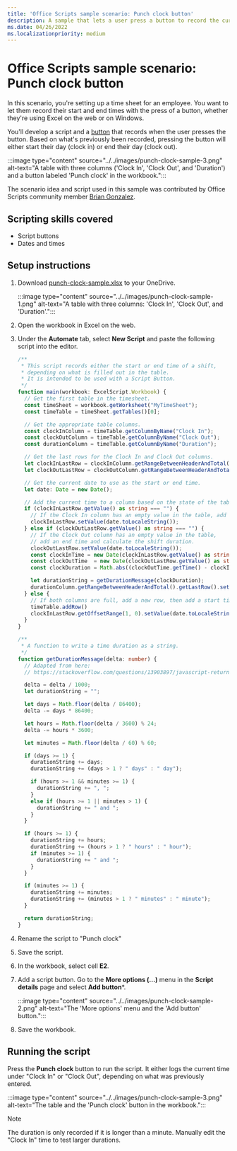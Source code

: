 ```yaml
---
title: 'Office Scripts sample scenario: Punch clock button'
description: A sample that lets a user press a button to record the current time.
ms.date: 04/26/2022
ms.localizationpriority: medium
---
```


# Office Scripts sample scenario: Punch clock button

In this scenario, you're setting up a time sheet for an employee. You want to let them record their start and end times with the press of a button, whether they're using Excel on the web or on Windows.

You'll develop a script and a [button](../../develop/script-buttons.md) that records when the user presses the button. Based on what's previously been recorded, pressing the button will either start their day (clock in) or end their day (clock out).

:::image type="content" source="../../images/punch-clock-sample-3.png" alt-text="A table with three columns ('Clock In', 'Clock Out', and 'Duration') and a button labeled 'Punch clock' in the workbook.":::

The scenario idea and script used in this sample was contributed by Office Scripts community member [Brian Gonzalez](https://github.com/b-gonzalez).

## Scripting skills covered

- Script buttons
- Dates and times

## Setup instructions

1. Download <a href="punch-clock-sample.xlsx">punch-clock-sample.xlsx</a> to your OneDrive.

    :::image type="content" source="../../images/punch-clock-sample-1.png" alt-text="A table with three columns: 'Clock In', 'Clock Out', and 'Duration'.":::

1. Open the workbook in Excel on the web.

1. Under the **Automate** tab, select **New Script** and paste the following script into the editor.

    ```typescript
    /**
     * This script records either the start or end time of a shift, 
     * depending on what is filled out in the table. 
     * It is intended to be used with a Script Button.
     */
    function main(workbook: ExcelScript.Workbook) {
      // Get the first table in the timesheet.
      const timeSheet = workbook.getWorksheet("MyTimeSheet");
      const timeTable = timeSheet.getTables()[0];
    
      // Get the appropriate table columns.
      const clockInColumn = timeTable.getColumnByName("Clock In");
      const clockOutColumn = timeTable.getColumnByName("Clock Out");
      const durationColumn = timeTable.getColumnByName("Duration");
    
      // Get the last rows for the Clock In and Clock Out columns.
      let clockInLastRow = clockInColumn.getRangeBetweenHeaderAndTotal().getLastRow();
      let clockOutLastRow = clockOutColumn.getRangeBetweenHeaderAndTotal().getLastRow();
    
      // Get the current date to use as the start or end time.
      let date: Date = new Date();
    
      // Add the current time to a column based on the state of the table.
      if (clockInLastRow.getValue() as string === "") {
        // If the Clock In column has an empty value in the table, add a start time.
        clockInLastRow.setValue(date.toLocaleString());
      } else if (clockOutLastRow.getValue() as string === "") {
        // If the Clock Out column has an empty value in the table, 
        // add an end time and calculate the shift duration.
        clockOutLastRow.setValue(date.toLocaleString());
        const clockInTime = new Date(clockInLastRow.getValue() as string);
        const clockOutTime  = new Date(clockOutLastRow.getValue() as string);
        const clockDuration = Math.abs((clockOutTime.getTime() - clockInTime.getTime()));
    
        let durationString = getDurationMessage(clockDuration);
        durationColumn.getRangeBetweenHeaderAndTotal().getLastRow().setValue(durationString);
      } else {
        // If both columns are full, add a new row, then add a start time.
        timeTable.addRow()
        clockInLastRow.getOffsetRange(1, 0).setValue(date.toLocaleString());
      }
    }
    
    /**
     * A function to write a time duration as a string.
     */
    function getDurationMessage(delta: number) {
      // Adapted from here:
      // https://stackoverflow.com/questions/13903897/javascript-return-number-of-days-hours-minutes-seconds-between-two-dates
    
      delta = delta / 1000;
      let durationString = "";
    
      let days = Math.floor(delta / 86400);
      delta -= days * 86400;
    
      let hours = Math.floor(delta / 3600) % 24;
      delta -= hours * 3600;
    
      let minutes = Math.floor(delta / 60) % 60;
    
      if (days >= 1) {
        durationString += days;
        durationString += (days > 1 ? " days" : " day");
    
        if (hours >= 1 && minutes >= 1) {
          durationString += ", ";
        }
        else if (hours >= 1 || minutes > 1) {
          durationString += " and ";
        }
      }
    
      if (hours >= 1) {
        durationString += hours;
        durationString += (hours > 1 ? " hours" : " hour");
        if (minutes >= 1) {
          durationString += " and ";
        }
      }
    
      if (minutes >= 1) {
        durationString += minutes;
        durationString += (minutes > 1 ? " minutes" : " minute");
      }
    
      return durationString;
    }
    ```

1. Rename the script to "Punch clock"

1. Save the script.

1. In the workbook, select cell **E2**.

1. Add a script button. Go to the **More options (…)** menu in the **Script details** page and select **Add button***.

    :::image type="content" source="../../images/punch-clock-sample-2.png" alt-text="The 'More options' menu and the 'Add button' button.":::

1. Save the workbook.

## Running the script

Press the **Punch clock** button to run the script. It either logs the current time under "Clock In" or "Clock Out", depending on what was previously entered.

:::image type="content" source="../../images/punch-clock-sample-3.png" alt-text="The table and the 'Punch clock' button in the workbook.":::

> [!NOTE]
> The duration is only recorded if it is longer than a minute. Manually edit the "Clock In" time to test larger durations.
